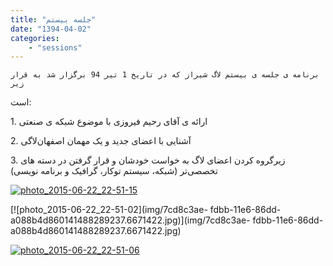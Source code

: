 ```yaml
---
title: "جلسه بیستم"
date: "1394-04-02"
categories:
    - "sessions"
---
```

    برنامه ی جلسه ی بیستم لاگ شیراز که در تاریخ 1 تیر 94 برگزار شد به قرار زیر
است:

1\. ارائه ی آقای رحیم فیروزی با موضوع شبکه ی صنعتی

2\. آشنایی با اعضای جدید و یک مهمان اصفهان‌لاگی

3\. زیرگروه کردن اعضای لاگ به خواست خودشان و قرار گرفتن در دسته های تخصصی‌تر
(شبکه، سیستم توکار، گرافیک و برنامه نویسی)

[![photo_2015-06-22_22-51-15](img/7cd8c03e-fdbb-11e6-86dd-a088b4d860141488289237.6670737.jpg)](img/7cd8c03e-fdbb-11e6-86dd-a088b4d860141488289237.6670737.jpg)

[![photo_2015-06-22_22-51-02](img/7cd8c3ae-
fdbb-11e6-86dd-a088b4d860141488289237.6671422.jpg)](img/7cd8c3ae-
fdbb-11e6-86dd-a088b4d860141488289237.6671422.jpg)

[![photo_2015-06-22_22-51-06](img/7cd8c5e8-fdbb-11e6-86dd-a088b4d860141488289237.6671956.jpg)](img/7cd8c5e8-fdbb-11e6-86dd-a088b4d860141488289237.6671956.jpg)

